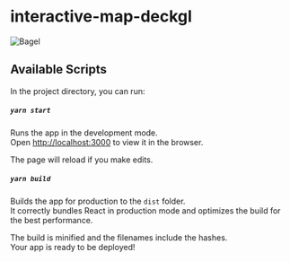 # interactive-map-deckgl

![Bagel](https://github.com/belopot/data-viz-yemen-fuel-map/blob/master/assets/screenshots/deckgl.JPG)
 

## Available Scripts

In the project directory, you can run:

##### `yarn start`

Runs the app in the development mode.<br/>
Open [http://localhost:3000](http://localhost:3000) to view it in the browser.

The page will reload if you make edits.<br/>


##### `yarn build`

Builds the app for production to the `dist` folder.<br/>
It correctly bundles React in production mode and optimizes the build for the best performance.

The build is minified and the filenames include the hashes.<br/>
Your app is ready to be deployed!
